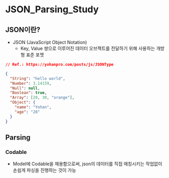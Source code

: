 # JSON_Parsing_Study

## JSON이란?
- JSON (JavaScript Object Notation)
  - Key, Value 쌍으로 이루어진 데이터 오브젝트를 전달하기 위해 사용하는 개방형 표준 포맷
```json
// Ref.: https://yohanpro.com/posts/js/JSONType

{
  "String": "hello world",
  "Number": 3.14159,
  "Null": null,
  "Boolean": true,
  "Array": [20, 30, "orange"],
  "Object": {
    "name": "Yohan",
    "age": "28"
  }
}
```

## Parsing

### Codable
- Model에 Codable을 채용함으로써, json의 데이터를 직접 매칭시키는 작업없이 손쉽게 파싱을 진행하는 것이 가능

